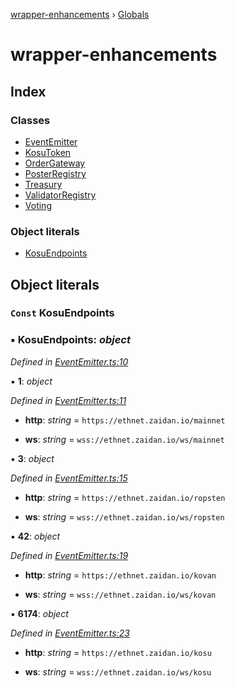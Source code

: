 [wrapper-enhancements](README.md) › [Globals](globals.md)

# wrapper-enhancements

## Index

### Classes

-   [EventEmitter](classes/eventemitter.md)
-   [KosuToken](classes/kosutoken.md)
-   [OrderGateway](classes/ordergateway.md)
-   [PosterRegistry](classes/posterregistry.md)
-   [Treasury](classes/treasury.md)
-   [ValidatorRegistry](classes/validatorregistry.md)
-   [Voting](classes/voting.md)

### Object literals

-   [KosuEndpoints](globals.md#const-kosuendpoints)

## Object literals

### `Const` KosuEndpoints

### ▪ **KosuEndpoints**: _object_

_Defined in [EventEmitter.ts:10](https://github.com/ParadigmFoundation/kosu-monorepo/blob/67119cd9/packages/kosu-wrapper-enhancements/src/EventEmitter.ts#L10)_

▪ **1**: _object_

_Defined in [EventEmitter.ts:11](https://github.com/ParadigmFoundation/kosu-monorepo/blob/67119cd9/packages/kosu-wrapper-enhancements/src/EventEmitter.ts#L11)_

-   **http**: _string_ = `https://ethnet.zaidan.io/mainnet`

-   **ws**: _string_ = `wss://ethnet.zaidan.io/ws/mainnet`

▪ **3**: _object_

_Defined in [EventEmitter.ts:15](https://github.com/ParadigmFoundation/kosu-monorepo/blob/67119cd9/packages/kosu-wrapper-enhancements/src/EventEmitter.ts#L15)_

-   **http**: _string_ = `https://ethnet.zaidan.io/ropsten`

-   **ws**: _string_ = `wss://ethnet.zaidan.io/ws/ropsten`

▪ **42**: _object_

_Defined in [EventEmitter.ts:19](https://github.com/ParadigmFoundation/kosu-monorepo/blob/67119cd9/packages/kosu-wrapper-enhancements/src/EventEmitter.ts#L19)_

-   **http**: _string_ = `https://ethnet.zaidan.io/kovan`

-   **ws**: _string_ = `wss://ethnet.zaidan.io/ws/kovan`

▪ **6174**: _object_

_Defined in [EventEmitter.ts:23](https://github.com/ParadigmFoundation/kosu-monorepo/blob/67119cd9/packages/kosu-wrapper-enhancements/src/EventEmitter.ts#L23)_

-   **http**: _string_ = `https://ethnet.zaidan.io/kosu`

-   **ws**: _string_ = `wss://ethnet.zaidan.io/ws/kosu`
